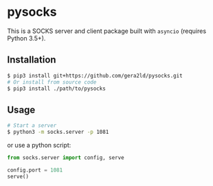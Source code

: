 pysocks
===

This is a SOCKS server and client package built with `asyncio` (requires Python 3.5+).

Installation
---
``` sh
$ pip3 install git+https://github.com/gera2ld/pysocks.git
# Or install from source code
$ pip3 install ./path/to/pysocks
```

Usage
---
``` sh
# Start a server
$ python3 -m socks.server -p 1081
```
or use a python script:
``` python
from socks.server import config, serve

config.port = 1081
serve()
```
